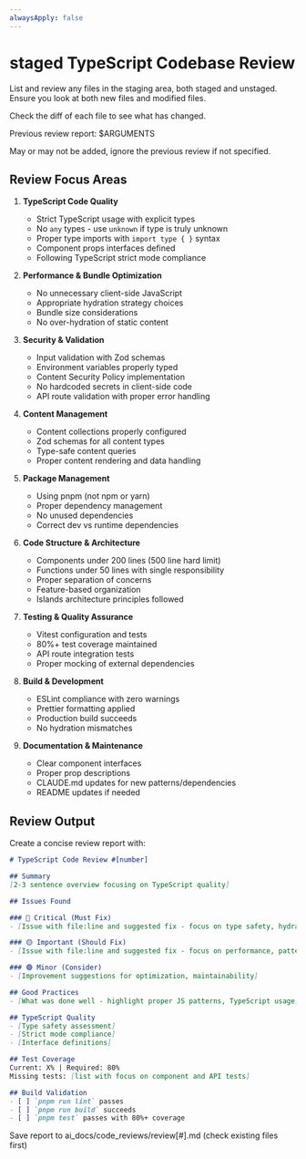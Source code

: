 ```yaml
---
alwaysApply: false
---
```


# staged TypeScript Codebase Review

List and review any files in the staging area, both staged and unstaged.
Ensure you look at both new files and modified files.

Check the diff of each file to see what has changed.

Previous review report: $ARGUMENTS

May or may not be added, ignore the previous review if not specified.

## Review Focus Areas

1. **TypeScript Code Quality**
   - Strict TypeScript usage with explicit types
   - No `any` types - use `unknown` if type is truly unknown
   - Proper type imports with `import type { }` syntax
   - Component props interfaces defined
   - Following TypeScript strict mode compliance

2. **Performance & Bundle Optimization**
   - No unnecessary client-side JavaScript
   - Appropriate hydration strategy choices
   - Bundle size considerations
   - No over-hydration of static content

3. **Security & Validation**
   - Input validation with Zod schemas
   - Environment variables properly typed
   - Content Security Policy implementation
   - No hardcoded secrets in client-side code
   - API route validation with proper error handling

4. **Content Management**
   - Content collections properly configured
   - Zod schemas for all content types
   - Type-safe content queries
   - Proper content rendering and data handling

5. **Package Management**
   - Using pnpm (not npm or yarn)
   - Proper dependency management
   - No unused dependencies
   - Correct dev vs runtime dependencies

6. **Code Structure & Architecture**
   - Components under 200 lines (500 line hard limit)
   - Functions under 50 lines with single responsibility
   - Proper separation of concerns
   - Feature-based organization
   - Islands architecture principles followed

7. **Testing & Quality Assurance**
   - Vitest configuration and tests
   - 80%+ test coverage maintained
   - API route integration tests
   - Proper mocking of external dependencies

8. **Build & Development**
   - ESLint compliance with zero warnings
   - Prettier formatting applied
   - Production build succeeds
   - No hydration mismatches

9.  **Documentation & Maintenance**
    - Clear component interfaces
    - Proper prop descriptions
    - CLAUDE.md updates for new patterns/dependencies
    - README updates if needed

## Review Output

Create a concise review report with:

```markdown
# TypeScript Code Review #[number]

## Summary
[2-3 sentence overview focusing on TypeScript quality]

## Issues Found

### 🔴 Critical (Must Fix)
- [Issue with file:line and suggested fix - focus on type safety, hydration, security]

### 🟡 Important (Should Fix)
- [Issue with file:line and suggested fix - focus on performance, patterns]

### 🟢 Minor (Consider)
- [Improvement suggestions for optimization, maintainability]

## Good Practices
- [What was done well - highlight proper JS patterns, TypeScript usage]

## TypeScript Quality
- [Type safety assessment]
- [Strict mode compliance]
- [Interface definitions]

## Test Coverage
Current: X% | Required: 80%
Missing tests: [list with focus on component and API tests]

## Build Validation
- [ ] `pnpm run lint` passes
- [ ] `pnpm run build` succeeds
- [ ] `pnpm test` passes with 80%+ coverage
```

Save report to ai_docs/code_reviews/review[#].md (check existing files first)